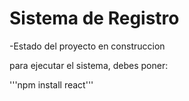 <h1>Sistema de Registro</h1>

-Estado del proyecto en construccion

para ejecutar el sistema, debes poner:

'''npm install react'''
